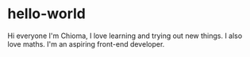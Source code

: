 # hello-world
Hi everyone
I'm Chioma, I love learning and trying out new things. I also love maths.
I'm an aspiring front-end developer.
